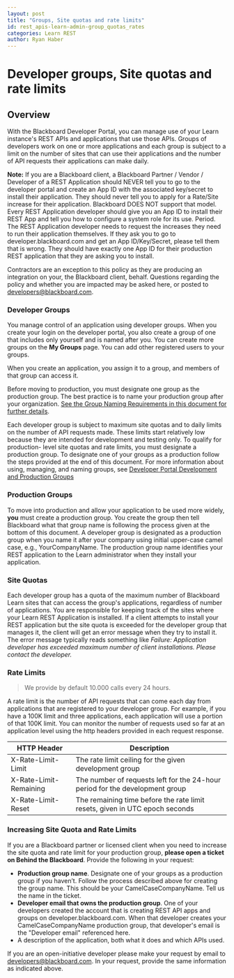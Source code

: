 ```yaml
---
layout: post
title: "Groups, Site quotas and rate limits"
id: rest_apis-learn-admin-group_quotas_rates
categories: Learn REST
author: Ryan Haber
---
```


# Developer groups, Site quotas and rate limits

## Overview

With the Blackboard Developer Portal, you can manage use of your Learn
instance's REST APIs and applications that use those APIs. Groups of
developers work on one or more applications and each group is subject to a
limit on the number of sites that can use their applications and the number of
API requests their applications can make daily.

**Note:** If you are a Blackboard client, a Blackboard Partner / Vendor / Developer of a REST Application should NEVER tell you to go to the developer portal and create an App ID with the associated key/secret to install their application. They should never tell you to apply for a Rate/Site increase for their application. Blackboard DOES NOT support that model. Every REST Application developer should give you an App ID to install their REST App and tell you how to configure a system role for its use. Period. The REST Application developer needs to request the increases they need to run their application themselves. If they ask you to go to developer.blackboard.com and get an App ID/Key/Secret, please tell them that is wrong. They should have exactly one App ID for their production REST application that they are asking you to install.

Contractors are an exception to this policy as they are producing an
integration on your, the Blackboard client, behalf. Questions regarding the
policy and whether you are impacted may be asked here, or posted to
[developers@blackboard.com](mailto:developers@blackboard.com).

### Developer Groups

You manage control of an application using developer groups. When you create
your login on the developer portal, you also create a group of one that
includes only yourself and is named after you. You can create more groups on
the **My Groups** page. You can add other registered users to your groups.

When you create an application, you assign it to a group, and members of that
group can access it.

Before moving to production, you must designate one group as the production
group. The best practice is to name your production group after your
organization. [See the Group Naming Requirements in this document for further details](/rest-apis/learn/admin/production-groups).

Each developer group is subject to maximum site quotas and to daily limits on
the number of API requests made. These limits start relatively low because
they are intended for development and testing only. To qualify for production-
level site quotas and rate limits, you must designate a production group. To
designate one of your groups as a production follow the steps provided at the
end of this document. For more information about using, managing, and naming
groups, see [Developer Portal Development and Production Groups](/rest-apis/learn/admin/production-groups)

### Production Groups

To move into production and allow your application to be used more widely,
**you** must create a production group. You create the group then tell
Blackboard what that group name is following the process given at the bottom
of this document. A developer group is designated as a production group when
you name it after your company using initial upper-case camel case, e.g.,
YourCompanyName. The production group name identifies your REST application to
the Learn administrator when they install your application.

### Site Quotas

Each developer group has a quota of the maximum number of Blackboard Learn
sites that can access the group's applications, regardless of number of
applications. You are responsible for keeping track of the sites where your
Learn REST Application is installed. If a client attempts to install your REST
application but the site quota is exceeded for the developer group that
manages it, the client will get an error message when they try to install it.
The error message typically reads something like _Failure: Application
developer has exceeded maximum number of client installations. Please contact
the developer._

### Rate Limits

> We provide by default 10.000 calls every 24 hours.

A rate limit is the number of API requests that can come each day from
applications that are registered to your developer group. For example, if you
have a 100K limit and three applications, each application will use a portion
of that 100K limit. You can monitor the number of requests used so far at an
application level using the http headers provided in each request response.

| HTTP Header            | Description                                                                  |
| ---------------------- | ---------------------------------------------------------------------------- |
| X-Rate-Limit-Limit     | The rate limit ceiling for the given development group                       |
| X-Rate-Limit-Remaining | The number of requests left for the 24-hour period for the development group |
| X-Rate-Limit-Reset     | The remaining time before the rate limit resets, given in UTC epoch seconds  |

### Increasing Site Quota and Rate Limits

If you are a Blackboard partner or licensed client when you need to increase
the site quota and rate limit for your production group, **please open a
ticket on Behind the Blackboard**. Provide the following in your request:

- **Production group name**. Designate one of your groups as a production group if
  you haven’t. Follow the process described above for creating the group name.
  This should be your CamelCaseCompanyName. Tell us the name in the ticket.
- **Developer email that owns the production group**. One of your developers
  created the account that is creating REST API apps and groups on
  developer.blackboard.com. When that developer creates your
  CamelCaseCompanyName production group, that developer's email is the
  "Developer email" referenced here.
- A description of the application, both what it does and which APIs used.

If you are an open-initiative developer please make your request by email to
[developers@blackboard.com](mailto:developers@blackboard.com). In your
request, provide the same information as indicated above.
